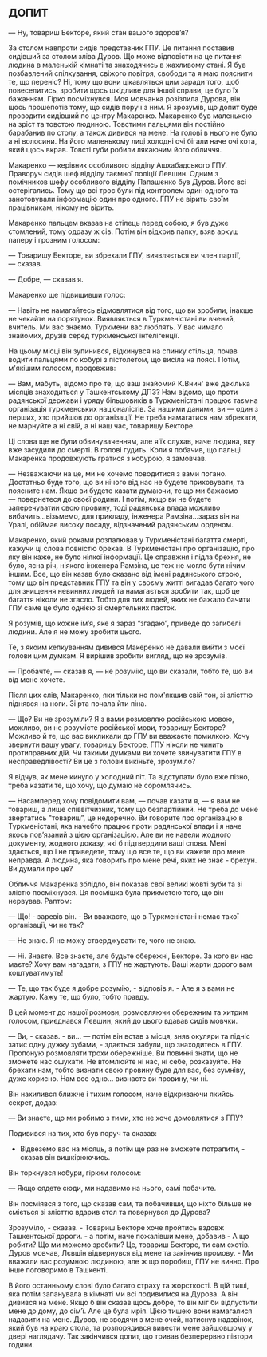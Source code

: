 ## ДОПИТ

— Ну, товариш Бекторе, який стан вашого здоров’я?

За столом навпроти сидів представник ГПУ.
Це питання поставив сидівший за столом зліва Дуров.
Що може відповісти на це питання людина в маленькій кімнаті та знаходячись в жахливому стані.
Я був позбавлений спілкування, свіжого повітря, свободи та я маю пояснити те, що переніс?
Ні, тому що вони цікавляться цим заради того, щоб повеселитись, зробити щось шкідливе для іншої справи, це було їх бажанням.
Гірко посміхнувся.
Моя мовчанка розізлила Дурова, він щось прошепотів тому, що сидів поруч з ним.
Я зрозумів, що допит буде проводити сидівший по центру Макарєнко.
Макаренко був маленькою на зріст та товстою людиною.
Товстими пальцями він постійно барабанив по столу, а також дивився на мене.
На голові в нього не було а ні волосини.
На його маленькому лиці холодні очі бігали наче очі кота, який щось вкрав.
Товсті губи робили лякаючим його обличчя.

Макаренко — керівник особливого відділу Ашхабадського ГПУ.
Праворуч сидів шеф відділу таємної поліції Левшин.
Одним з помічников шефу особливого відділу Папашєнко був Дуров.
Його всі остерігались.
Тому що всі троє були під контролем один одного та занотовували інформацію один про одного.
ГПУ не вірить своїм працівникам, нікому не вірить.

Макаренко пальцем вказав на стілець перед собою, я був дуже стомлений, тому одразу ж сів.
Потім він відкрив папку, взяв аркуш паперу і грозним голосом:

— Товаришу Бекторе, ви збрехали ГПУ, виявляється ви член партії, — сказав.

— Добре, — сказав я.

Макаренко ще підвищивши голос:

— Навіть не намагайтесь відмовлятися від того, що ви зробили, інакше не чекайте на порятунок.
Виявляється в Туркменістані ви вчений, вчитель.
Ми вас знаємо.
Туркмени вас люблять.
У вас чимало знайомих, друзів серед туркменської інтелігенції.

На цьому місці він зупинився, відкинувся на спинку стільця, почав водити пальцями по кобурі з пістолетом, що висіла на поясі.
Потім, м'якішим голосом, продовжив:

— Вам, мабуть, відомо про те, що ваш знайомий К.Внин' вже декілька місяців знаходиться у Ташкентському ДПЗ?
Нам відомо, що проти радянської держави і уряду більшовиків в Туркменістані працює таємна організація туркменських націоналістів.
За нашими даними, ви — один з перших, хто прийшов до організації.
Не треба намагатися нам збрехати, не марнуйте а ні свій, а ні наш час, товаришу Бекторе.

Ці слова ще не були обвинуваченням, але я їх слухав, наче людина, яку вже засудили до смерті.
В голові гудить.
Коли я побачив, що пальці Макаренка продовжують гратися з кобурою, я замовчав.

— Незважаючи на це, ми не хочемо поводитися з вами погано.
Достатньо буде того, що ви нічого від нас не будете приховувати, та поясните нам.
Якщо ви будете казати думаючи, те що ми бажаємо — повернетеся до своєї родини.
І потім, якщо ви не будете заперечуватии свою провину, тоді радянська влада можливо вибачить...візьмемо, для прикладу, інженера Рамзіна...зараз він на Уралі, обіймає високу посаду, відзначений радянським орденом.

Макаренко, який роками розпалював у Туркменістані багаття смерті, кажучи ці слова повністю брехав.
В Туркменістані про організацію, про яку він каже, не було ніякої інформації.
Це справжня і підла брехня, не було, ясна річ, ніякого інженера Рамзіна, це теж не могло бути нічим іншим.
Все, що він казав було сказано від імені радянського строю, тому що він представник ГПУ та він у своєму житті вигадав багато чого для знищення невинних людей та намагається зробити так, щоб це багаття ніколи не згасло.
Тобто для тих людей, яких не бажало бачити ГПУ саме це було однією зі смертельних пасток.

Я розумів, що кожне ім’я, яке я зараз “згадаю”, приведе до загибелі людини.
Але я не можу зробити цього.

Те, з якоим кепкуванням дивився Макеренко не давали вийти з моєї голови цим думкам.
Я вирішив зробити вигляд, що не зрозумів.

— Пробачте, — сказав я, — не розумію, що ви сказали, тобто те, що ви від мене хочете.

Після цих слів, Макаренко, яки тільки но пом'якшив свій тон, зі злісттю піднявся на ноги.
Зі рта почала йти піна.

— Що?
Ви не зрозуміли?
Я з вами розмовляю російською мовою, можливо, ви не розумієте російської мови, товаришу Бекторе?
Можливо й те, що вас викликали до ГПУ ви вважаєте помилкою.
Хочу звернути вашу увагу, товаришу Бекторе, ГПУ ніколи не чинить протиправних дій.
Чи такими думками ви хочете звинуватити ГПУ в несправедлівості?
Ви це з голови викіньте, зрозуміло?

Я відчув, як мене кинуло у холодний піт.
Та відступати було вже пізно, треба казати те, що хочу, що думаю не соромлячись.

— Насамперед хочу повідомити вам, — почав казати я, — я вам не товариш, а лише співвітчизник, тому що безпартійний.
Не треба до мене звертатись "товариш”, це недоречно.
Ви говорите про організацію в Туркменістані, яка начебто працює проти радянської влади і я наче якось пов’язаний з цією організацією.
Але ви не навели жодного документу, жодного доказу, які б підтвердили ваші слова.
Мені здається, що і не приведете, тому що все те, що ви кажете про мене неправда.
А людина, яка говорить про мене речі, яких не знає - брехун.
Ви думали про це?

Обличчя Макаренка зблідло, він показав свої великі жовті зуби та зі злістю посміхнувся.
Ця посмішка була прикметою того, що він нервував.
Раптом:

— Що! - заревів він. - Ви вважаєте, що в Туркменістані немає такої організації, чи не так?

— Не знаю.
Я не можу стверджувати те, чого не знаю.

— Ні.
Знаєте.
Все знаєте, але будьте обережні, Бекторе.
За кого ви нас маєте?
Хочу вам нагадати, з ГПУ не жартують.
Ваші жарти дорого вам коштуватимуть!

— Те, що так буде я добре розумію, - відповів я. - Але я з вами не жартую.
Кажу те, що було, тобто правду.

В цей момент до нашої розмови, розмовляючи обережним та хитрим голосом, приєднався Лєвшин, який до цього вдавав сидів мовчки.

— Ви, - сказав. - ви... — потім він встав з місця, зняв окуляри та підніс затис одну дужку зубами, - здається забули, що знаходитесь в ГПУ.
Пропоную розмовляти трохи обережніше.
Ви повинні знати, що не зможете нас ошукати.
Не втомлюйте ні нас, ні себе, розказуйте.
Не брехати нам, тобто визнати свою провину буде для вас, без сумніву, дуже корисно.
Нам все одно... визнаєте ви провину, чи ні.

Він нахилився ближче і тихим голосом, наче відкриваючи якийсь секрет, додав:

— Ви знаєте, що ми робимо з тими, хто не хоче домовлятися з ГПУ?

Подивився на тих, хто був поруч та сказав:

- Відвеземо вас на місяць, а потім ще раз не зможете потрапити, - сказав він вишкірюючись.

Він торкнувся кобури, гірким голосом:

— Якщо сядете сюди, ми надавимо на нього, самі побачите.

Він посміявся з того, що сказав сам, та побачивши, що ніхто більше не сміється зі злісттю вдарив стол та повернувся до Дурова?

Зрозуміло, - сказав. - Товариш Бекторе хоче пройтись вздовж Ташкентської дороги. - а потім, наче пожалівши мене, добавив - А що робити?
Що ми можемо зробити?
Це, товариш Бекторе, ти сам схотів.
 
Дуров мовчав, Лєвшін відвернувся від мене та закінчив промову. - Ми вважали вас розумною людиною, але ж що поробиш, ГПУ не винно.
Про інше поговоримо в Ташкенті.

В його останньому слові було багато страху та жорсткості.
В цій тиші, яка потім запанувала в кімнаті ми всі подивилися на Дурова.
А він дивився на мене.
Якщо б він сказав щось добре, то він міг би відпустити мене до дому, до сім’ї.
Але це була мрія.
Цією тишею вони намагалися надавити на мене.
Дуров, не зводячи з мене очей, натиснув надзвінок, який був на краю стола, та розпорядився вивести мене зайшовшому у двері наглядачу.
Так закінчився допит, що тривав безперервно півтори години.
